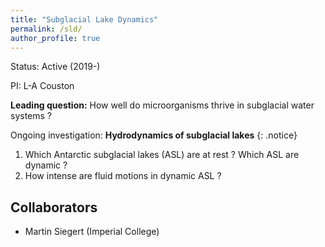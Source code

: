 ```yaml
---
title: "Subglacial Lake Dynamics"
permalink: /sld/
author_profile: true
---
```


Status: Active (2019-)

PI: L-A Couston

**Leading question:** How well do microorganisms thrive in subglacial water systems ?

Ongoing investigation: **Hydrodynamics of subglacial lakes** 
{: .notice} 

1. Which Antarctic subglacial lakes (ASL) are at rest ? Which ASL are dynamic ? 
1. How intense are fluid motions in dynamic ASL ?

## Collaborators
- Martin Siegert (Imperial College)
